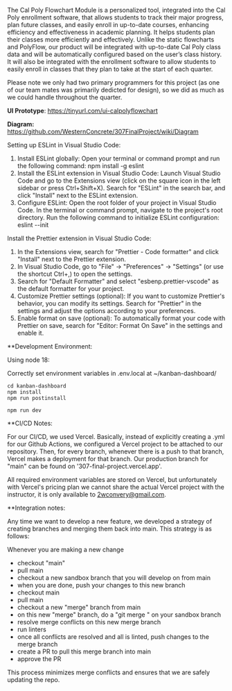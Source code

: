 The Cal Poly Flowchart Module is a personalized tool, integrated into the Cal Poly enrollment software, that allows students to track their major progress, plan future classes, and easily enroll in up-to-date courses, enhancing efficiency and effectiveness in academic planning. It helps students plan their classes more efficiently and effectively. Unlike the static flowcharts and PolyFlow, our product will be integrated with up-to-date Cal Poly class data and will be automatically configured based on the user’s class history. It will also be integrated with the enrollment software to allow students to easily enroll in classes that they plan to take at the start of each quarter.

Please note we only had two primary programmers for this project (as one of our team mates was primarily dedicted for design), so we did as much as we could handle throughout the quarter.


**UI Prototype**: https://tinyurl.com/ui-calpolyflowchart

**Diagram:** https://github.com/WesternConcrete/307FinalProject/wiki/Diagram

Setting up ESLint in Visual Studio Code:
1. Install ESLint globally: Open your terminal or command prompt and run the following command: 
   npm install -g eslint
2. Install the ESLint extension in Visual Studio Code: Launch Visual Studio Code and go to the Extensions view (click on the square icon in the left sidebar or press Ctrl+Shift+X). Search for "ESLint" in the search bar, and click "Install" next to the ESLint extension.
3. Configure ESLint: Open the root folder of your project in Visual Studio Code.
   In the terminal or command prompt, navigate to the project's root directory.
   Run the following command to initialize ESLint configuration:
   eslint --init

Install the Prettier extension in Visual Studio Code: 
1. In the Extensions view, search for "Prettier - Code formatter" and click "Install" next to the Prettier extension.
2. In Visual Studio Code, go to "File" -> "Preferences" -> "Settings" (or use the shortcut Ctrl+,) to open the settings.
3. Search for "Default Formatter" and select "esbenp.prettier-vscode" as the default formatter for your project.
4. Customize Prettier settings (optional): If you want to customize Prettier's behavior, you can modify its settings. Search for "Prettier" in the settings and adjust the options according to your preferences.
5. Enable format on save (optional): To automatically format your code with Prettier on save, search for "Editor: Format On Save" in the settings and enable it.



**Development Environment:

Using node 18:

Correctly set environment variables in .env.local at ~/kanban-dashboard/

```
cd kanban-dashboard
npm install
npm run postinstall

npm run dev
```

**CI/CD Notes:

For our CI/CD, we used Vercel. Basically, instead of explicitly creating a .yml for our Github Actions, 
we configured a Vercel project to be attached to our repository. Then, for every branch, whenever there 
is a push to that branch, Vercel makes a deployment for that branch. Our production branch for "main" 
can be found on '307-final-project.vercel.app'.

All required environment variables are stored on Vercel, but unfortunately with Vercel's pricing plan 
we cannot share the actual Vercel project with the instructor, it is only available to 2wconvery@gmail.com.

**Integration notes:

Any time we want to develop a new feature, we developed a strategy of creating branches and merging them back into main. 
This strategy is as follows:

Whenever you are making a new change
   - checkout "main"
   - pull main
   - checkout a new sandbox branch that you will develop on from main
   - when you are done, push your changes to this new branch
   - checkout main
   - pull main
   - checkout a new "merge" branch from main
   - on this new "merge" branch, do a "git merge <branch-name>" on your sandbox branch
   - resolve merge conflicts on this new merge branch
   - run linters
   - once all conflicts are resolved and all is linted, push changes to the merge branch
   - create a PR to pull this merge branch into main
   - approve the PR
   
This process minimizes merge conflicts and ensures that we are safely updating the repo.
